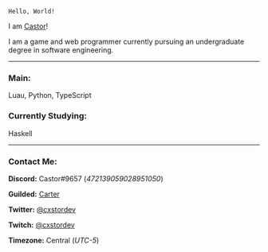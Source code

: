 `Hello, World!`

I am [Castor](https://github.com/cxstor)!

I am a game and web programmer currently pursuing an undergraduate degree in software engineering.

---

### Main:

Luau, Python, TypeScript

### Currently Studying:

Haskell

---

### Contact Me:

**Discord:** Castor#9657 (*472139059028951050*)

**Guilded:** [Carter](https://www.guilded.gg/u/Carter)

**Twitter:** [@cxstordev](https://twitter.com/cxstordev)

**Twitch:** [@cxstordev](https://twitch.tv/cxstordev)

**Timezone:** Central (*UTC-5*)
